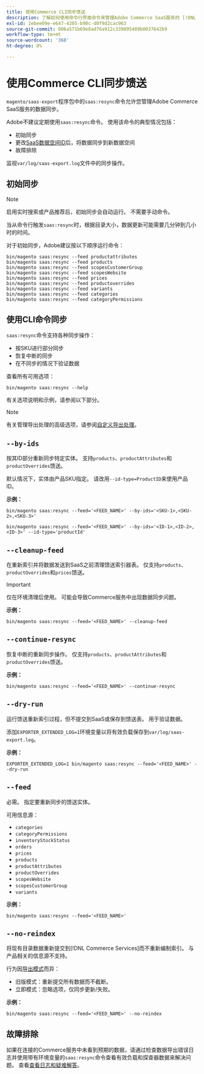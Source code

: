 ```yaml
---
title: 使用Commerce CLI同步馈送
description: 了解如何使用命令行界面命令来管理Adobe Commerce SaaS服务的 [!DNL data export extension] 的馈送和进程。
exl-id: 1ebee09e-e647-4205-b90c-d0f9d2cac963
source-git-commit: 086a571b69e8ad76a912c339895409b0037642b9
workflow-type: tm+mt
source-wordcount: '368'
ht-degree: 0%

---
```


# 使用Commerce CLI同步馈送

`magento/saas-export`程序包中的`saas:resync`命令允许您管理Adobe Commerce SaaS服务的数据同步。

Adobe不建议定期使用`saas:resync`命令。 使用该命令的典型情况包括：

- 初始同步
- 更改[SaaS数据空间ID](https://experienceleague.adobe.com/en/docs/commerce-admin/config/services/saas)后，将数据同步到新数据空间
- 故障排除

监视`var/log/saas-export.log`文件中的同步操作。

## 初始同步

>[!NOTE]
>
>启用实时搜索或产品推荐后，初始同步会自动运行。 不需要手动命令。

当从命令行触发`saas:resync`时，根据目录大小，数据更新可能需要几分钟到几小时的时间。

对于初始同步，Adobe建议按以下顺序运行命令：

```shell
bin/magento saas:resync --feed productattributes
bin/magento saas:resync --feed products
bin/magento saas:resync --feed scopesCustomerGroup
bin/magento saas:resync --feed scopesWebsite
bin/magento saas:resync --feed prices
bin/magento saas:resync --feed productoverrides
bin/magento saas:resync --feed variants
bin/magento saas:resync --feed categories
bin/magento saas:resync --feed categoryPermissions
```

## 使用CLI命令同步

`saas:resync`命令支持各种同步操作：

- 按SKU进行部分同步
- 恢复中断的同步
- 在不同步的情况下验证数据

查看所有可用选项：

```shell
bin/magento saas:resync --help
```

有关选项说明和示例，请参阅以下部分。


>[!NOTE]
>
>有关管理导出处理的高级选项，请参阅[自定义导出处理](customize-export-processing.md)。

## `--by-ids`

按其ID部分重新同步特定实体。 支持`products`、`productAttributes`和`productOverrides`馈送。

默认情况下，实体由产品SKU指定。 请改用`--id-type=ProductID`来使用产品ID。

**示例：**

```shell
bin/magento saas:resync --feed='<FEED_NAME>' --by-ids='<SKU-1>,<SKU-2>,<SKU-3>'

bin/magento saas:resync --feed='<FEED_NAME>' --by-ids='<ID-1>,<ID-2>,<ID-3>' --id-type='productId'
```

## `--cleanup-feed`

在重新索引并将数据发送到SaaS之前清理馈送索引器表。 仅支持`products`、`productOverrides`和`prices`馈送。

>[!IMPORTANT]
>
>仅在环境清理后使用。 可能会导致Commerce服务中出现数据同步问题。

**示例：**

```shell
bin/magento saas:resync --feed='<FEED_NAME>' --cleanup-feed
```

## `--continue-resync`

恢复中断的重新同步操作。 仅支持`products`、`productAttributes`和`productOverrides`馈送。

**示例：**

```shell
bin/magento saas:resync --feed='<FEED_NAME>' --continue-resync
```

## `--dry-run`

运行馈送重新索引过程，但不提交到SaaS或保存到馈送表。 用于验证数据。

添加`EXPORTER_EXTENDED_LOG=1`环境变量以将有效负载保存到`var/log/saas-export.log`。

**示例：**

```shell
EXPORTER_EXTENDED_LOG=1 bin/magento saas:resync --feed='<FEED_NAME>' --dry-run
```

## `--feed`

必需。 指定要重新同步的馈送实体。

可用信息源：

- `categories`
- `categoryPermissions`
- `inventoryStockStatus`
- `orders`
- `prices`
- `products`
- `productAttributes`
- `productOverrides`
- `scopesWebsite`
- `scopesCustomerGroup`
- `variants`

**示例：**

```shell
bin/magento saas:resync --feed='<FEED_NAME>'
```

## `--no-reindex`

将现有目录数据重新提交到[!DNL Commerce Services]而不重新编制索引。 与产品相关的信息源不支持。

行为因[导出模式](data-synchronization.md#synchronization-modes)而异：

- 旧版模式：重新提交所有数据而不截断。
- 立即模式：忽略选项，仅同步更新/失败。

**示例：**

```shell
bin/magento saas:resync --feed='<FEED_NAME>' --no-reindex
```

## 故障排除

如果在连接的Commerce服务中未看到预期的数据，请通过检查数据导出错误日志并使用带有环境变量的`saas:resync`命令查看有效负载和探查器数据来解决问题。 查看[查看日志和疑难解答](troubleshooting-logging.md)。
